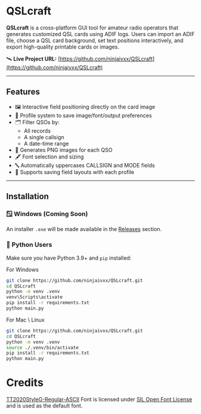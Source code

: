# QSLcraft

**QSLcraft** is a cross-platform GUI tool for amateur radio operators that generates customized QSL cards using ADIF logs. Users can import an ADIF file, choose a QSL card background, set text positions interactively, and export high-quality printable cards or images.

🛰️ **Live Project URL:** [https://github.com/ninjaivxx/QSLcraft](https://github.com/ninjaivxx/QSLcraft)

---

## Features

- 🖼️ Interactive field positioning directly on the card image
- 📁 Profile system to save image/font/output preferences
- 🗂️ Filter QSOs by:
  - All records
  - A single callsign
  - A date-time range
- 🧾 Generates PNG images for each QSO
- 🖋️ Font selection and sizing
- 🔤 Automatically uppercases CALLSIGN and MODE fields
- 💾 Supports saving field layouts with each profile

---

## Installation

### 🪟 Windows (Coming Soon)
An installer `.exe` will be made available in the [Releases](https://github.com/ninjaivxx/QSLcraft/releases) section.

### 🐍 Python Users

Make sure you have Python 3.9+ and `pip` installed:

For Windows 
```bash
git clone https://github.com/ninjaivxx/QSLcraft.git
cd QSLcraft
python -m venv .venv
venv\Scripts\activate
pip install -r requirements.txt
python main.py
```
For Mac \ Linux
```bash
git clone https://github.com/ninjaivxx/QSLcraft.git
cd QSLcraft
python -m venv .venv
source ./.venv/bin/activate
pip install -r requirements.txt
python main.py
```


# Credits
[TT2020StyleG-Regular-ASCII](https://copypaste.wtf/TT2020/docs/) Font is licensed under [SIL Open Font License](https://openfontlicense.org/#5667e9e4) and is used as the default font.